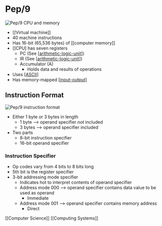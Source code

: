# Pep/9

![Pep/9 CPU and memory](/assets/second-brain/2020-10-07-16-54-37.png)

- [[Virtual machine]]
- 40 machine instructions
- Has 16-bit (65,536 bytes) of [[computer memory]]
- [[CPU] has seven registers
  - PC (See [[arithmetic-logic-unit]])
  - IR (See [[arithmetic-logic-unit]])
  - Accumulator (A)
    - Holds data and results of operations
- Uses [[ASCII]]
- Has memory-mapped [[input-output]]

## Instruction Format

![Pep/9 instruction format](/assets/second-brain/2020-10-09-10-37-34.png)

- Either 1 byte or 3 bytes in length
  - 1 byte --> operand specifier _not_ included
  - 3 bytes --> operand specifier included
- Two parts
  - 8-bit instruction specifier
  - 16-bit operand specifier

### Instruction Specifier

- Op codes vary from 4 bits to 8 bits long
- 5th bit is the register specifier
- 3-bit addressing mode specifier
  - Indicates hot to interpret contents of operand specifier
  - Address mode $000$ --> operand specifier contains data value to be used as operand
    - Immediate
  - Address mode $001$ --> operand specifier contains memory address
    - Direct

[[Computer Science]] [[Computing Systems]]

[//begin]: # "Autogenerated link references for markdown compatibility"
[virtual-machine]: virtual-machine "Virtual Machine"
[computer-memory]: computer-memory "Computer Memory"
[arithmetic-logic-unit]: arithmetic-logic-unit "Arithmetic Logic Unit"
[ascii]: ascii "ASCII"
[input-output]: input-output "Input/Output"
[computer-science]: computer-science "Computer Science"
[computing-systems]: computing-systems "Computing Systems"
[//end]: # "Autogenerated link references"